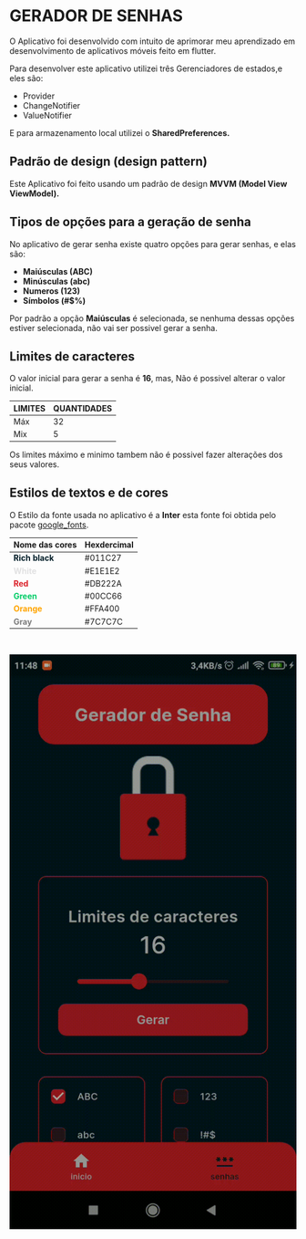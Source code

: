 # GERADOR DE SENHAS

<p>O Aplicativo foi desenvolvido com intuito de aprimorar meu aprendizado em desenvolvimento de aplicativos móveis feito em flutter.</p>

<p>Para desenvolver este aplicativo utilizei três  Gerenciadores de estados,e eles são:</p>

- Provider
- ChangeNotifier
- ValueNotifier

E para armazenamento local utilizei o <b>SharedPreferences.</b>


## Padrão de design (design pattern)

<p>Este Aplicativo foi feito usando um padrão de design <b> MVVM (Model View ViewModel).</b></p>


## Tipos de opções para a geração de senha

<p>No aplicativo de gerar senha existe quatro opções para gerar senhas, e elas são:</p>

<ul>
    <li><b>Maiúsculas (ABC)</b></li>
    <li><b>Minúsculas (abc)</b></li>
    <li><b>Numeros (123)</b></li>
    <li><b>Símbolos (#$%)</b></li>
</ul>

<p>Por padrão a opção <b>Maiúsculas</b> é selecionada, se nenhuma dessas opções estiver selecionada, não vai ser possivel gerar a senha.</
p>


## Limites de caracteres

<p>O valor inicial para gerar a senha é <b>16</b>, mas, Não é possivel alterar o valor inicial.</p>

| LIMITES |  QUANTIDADES |
| ------- | ------------ |
| Máx     |  32          | 
| Mix     |  5           |

<p>Os limites máximo e minimo tambem não é possivel fazer alterações dos seus valores.</p>

## Estilos de textos e de cores

<p>O Estilo da fonte usada no aplicativo é a <b>Inter</b> esta fonte foi obtida pelo pacote <a href="https://pub.dev/packages/google_fonts">google_fonts</a>.</p>

|   Nome das cores            |                Hexdercimal             |
| ------------------------------------------------------ | ----------- |
| <b><span style="color:#011C27">Rich black</span></b> | #011C27   |
| <b><span style="color:#E1E1E2">White</span></b>      | #E1E1E2   |
| <b><span style="color:#DB222A">Red</span></b>        | #DB222A   |
| <b><span style="color:#00CC66">Green</span></b>      | #00CC66   |
| <b><span style="color:#FFA400">Orange</span></b>     | #FFA400   |
| <b><span style="color:#7C7C7C">Gray</span></b>       | #7C7C7C   |


<br>
<p>
<img src="assets/images/md/password_generator.gif" alt="gif gerador de senhas"/>
</p>


